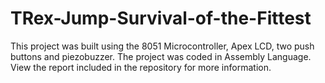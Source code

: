 # TRex-Jump-Survival-of-the-Fittest
This project was built using the 8051 Microcontroller, Apex LCD, two push buttons and piezobuzzer.
The project was coded in Assembly Language. 
View the report included in the repository for more information.
